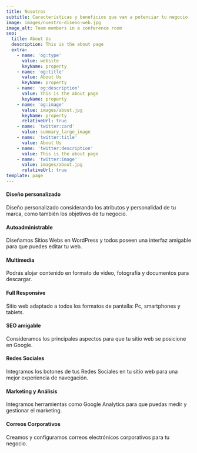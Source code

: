 ```yaml
---
title: Nosotros
subtitle: Características y beneficios que van a potenciar tu negocio
image: images/nuestro-diseno-web.jpg
image_alt: Team members in a conference room
seo:
  title: About Us
  description: This is the about page
  extra:
    - name: 'og:type'
      value: website
      keyName: property
    - name: 'og:title'
      value: About Us
      keyName: property
    - name: 'og:description'
      value: This is the about page
      keyName: property
    - name: 'og:image'
      value: images/about.jpg
      keyName: property
      relativeUrl: true
    - name: 'twitter:card'
      value: summary_large_image
    - name: 'twitter:title'
      value: About Us
    - name: 'twitter:description'
      value: This is the about page
    - name: 'twitter:image'
      value: images/about.jpg
      relativeUrl: true
template: page
---
```

#### Diseño personalizado

Diseño personalizado considerando los atributos y personalidad de tu marca, como también los objetivos de tu negocio.



#### Autoadministrable

Diseñamos Sitios Webs en WordPress y todos poseen una interfaz amigable para que puedes editar tu web. 



#### Multimedia

Podrás alojar contenido en formato de video, fotografía y documentos para descargar.



#### Full Responsive

Sitio web adaptado a todos los formatos de pantalla: Pc, smartphones y tablets.



#### SEO amigable

Consideramos los principales aspectos para que tu sitio web se posicione en Google. 



#### Redes Sociales

Integramos los botones de tus Redes Sociales en tu sitio web para una mejor experiencia de navegación.   



#### Marketing y Análisis

Integramos herramientas como Google Analytics para que puedas medir y gestionar el marketing.



#### Correos Corporativos

Creamos y configuramos correos electrónicos corporativos para tu negocio. 
